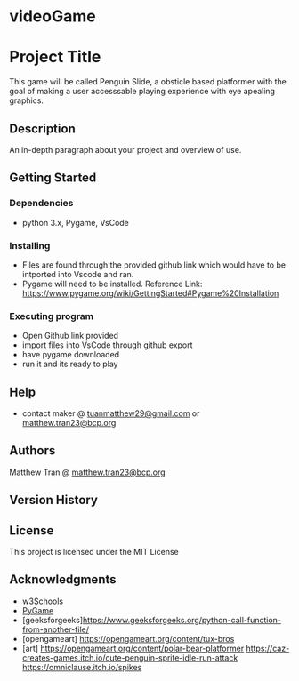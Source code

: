 # videoGame
# Project Title

This game will be called Penguin Slide, a obsticle based platformer with the goal of making a user accesssable playing experience with eye apealing graphics.

## Description

An in-depth paragraph about your project and overview of use.

## Getting Started

### Dependencies

* python 3.x, Pygame, VsCode

### Installing

* Files are found through the provided github link which would have to be intported into Vscode and ran.
* Pygame will need to be installed. Reference Link: https://www.pygame.org/wiki/GettingStarted#Pygame%20Installation

### Executing program

* Open Github link provided
* import files into VsCode through github export
* have pygame downloaded
* run it and its ready to play

## Help

* contact maker @ tuanmatthew29@gmail.com or matthew.tran23@bcp.org

## Authors

Matthew Tran @ matthew.tran23@bcp.org

## Version History

## License

This project is licensed under the MIT License

## Acknowledgments

* [w3Schools](https://www.w3schools.com/python/default.asp)
* [PyGame](https://www.pygame.org/docs/)
* [geeksforgeeks]https://www.geeksforgeeks.org/python-call-function-from-another-file/
* [opengameart] https://opengameart.org/content/tux-bros
* [art] https://opengameart.org/content/polar-bear-platformer
        https://caz-creates-games.itch.io/cute-penguin-sprite-idle-run-attack
        https://omniclause.itch.io/spikes